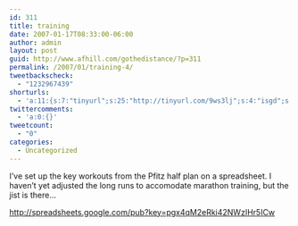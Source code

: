 ```yaml
---
id: 311
title: training
date: 2007-01-17T08:33:00-06:00
author: admin
layout: post
guid: http://www.afhill.com/gothedistance/?p=311
permalink: /2007/01/training-4/
tweetbackscheck:
  - "1232967439"
shorturls:
  - 'a:11:{s:7:"tinyurl";s:25:"http://tinyurl.com/9ws3lj";s:4:"isgd";s:17:"http://is.gd/fgXh";s:5:"bitly";s:18:"http://bit.ly/vxVK";s:5:"snipr";s:22:"http://snipr.com/9rzj8";s:5:"snurl";s:22:"http://snurl.com/9rzj8";s:7:"snipurl";s:24:"http://snipurl.com/9rzj8";s:4:"trim";s:17:"http://tr.im/4575";s:5:"adjix";s:207:"(10 Jan 2008 temporary restriction: API requires valid partnerID or partnerEmail key in request. Contact us if this affects you.) Invalid Adjix request. API documentation @ http://web.adjix.com/AdjixAPI.html";s:4:"advu";s:203:"(10 Jan 2008 temporary restriction: API requires valid partnerID or partnerEmail key in request. Contact us if this affects you.) Invalid Adjix request. API documentation @ http://web.ad.vu/AdjixAPI.html";s:4:"zima";s:19:"http://zi.ma/d1e278";s:9:"permalink";s:53:"http://www.afhill.com/gothedistance/2007/01/training/";}'
twittercomments:
  - 'a:0:{}'
tweetcount:
  - "0"
categories:
  - Uncategorized
---
```

I&#8217;ve set up the key workouts from the Pfitz half plan on a spreadsheet. I haven&#8217;t yet adjusted the long runs to accomodate marathon training, but the jist is there&#8230;

http://spreadsheets.google.com/pub?key=pgx4qM2eRki42NWzIHr5ICw